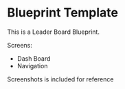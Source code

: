 # Blueprint Template

This is a Leader Board Blueprint.

Screens:
- Dash Board
- Navigation

Screenshots is included for reference
